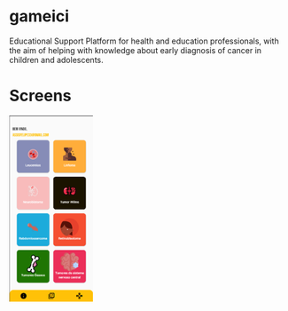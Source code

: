 # gameici

Educational Support Platform for health and education professionals, with the aim of helping with knowledge about early diagnosis of cancer in children and adolescents.

# Screens
  <img width="30%" src="img/imagem_2022-12-09_063100003.png"/>

